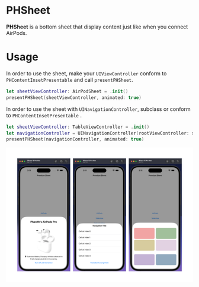 # PHSheet

**PHSheet** is a bottom sheet that display content just like when you connect AirPods.

# Usage
In order to use the sheet, make your `UIViewController` conform to `PHContentInsetPresentable` and call `presentPHSheet`.
``` swift
let sheetViewController: AirPodSheet = .init()
presentPHSheet(sheetViewController, animated: true)
```

In order to use the sheet with `UINavigationController`, subclass or conform to `PHContentInsetPresentable` .
``` swift
let sheetViewController: TableViewController = .init()
let navigationController = UINavigationController(rootViewController: sheetViewController)
presentPHSheet(navigationController, animated: true)
```

![Banner](/Assets/Docs.png)
         
